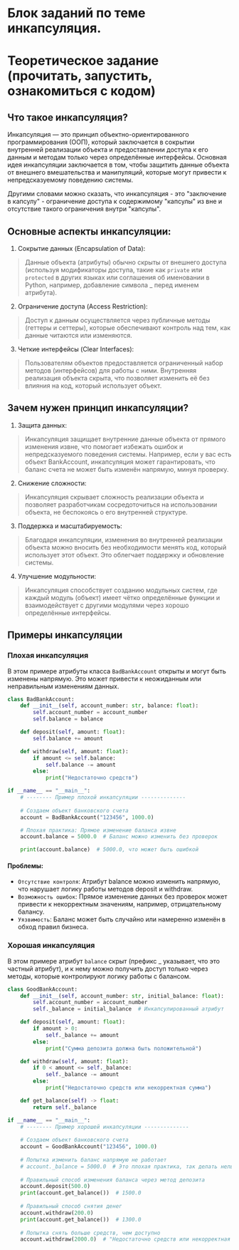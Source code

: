# Блок заданий по теме инкапсуляция.

# Теоретическое задание (прочитать, запустить, ознакомиться с кодом)

## Что такое инкапсуляция?

Инкапсуляция — это принцип объектно-ориентированного программирования (ООП), который заключается в сокрытии внутренней реализации объекта и 
предоставлении доступа к его данным и методам только через определённые интерфейсы. Основная идея инкапсуляции заключается в том, 
чтобы защитить данные объекта от внешнего вмешательства и манипуляций, которые могут привести к непредсказуемому поведению системы.

Другими словами можно сказать, что инкапсуляция - это "заключение в капсулу" - ограничение доступа к содержимому "капсулы" 
из вне и отсутствие такого ограничения внутри "капсулы".

## Основные аспекты инкапсуляции:

1. Сокрытие данных (Encapsulation of Data):

> Данные объекта (атрибуты) обычно скрыты от внешнего доступа (используя модификаторы доступа, такие как `private` или `protected` 
в других языках или соглашения об именовании в Python, например, добавление символа _ перед именем атрибута).

2. Ограничение доступа (Access Restriction):

> Доступ к данным осуществляется через публичные методы (геттеры и сеттеры), которые обеспечивают контроль над тем, 
как данные читаются или изменяются.

3. Четкие интерфейсы (Clear Interfaces):

> Пользователям объектов предоставляется ограниченный набор методов (интерфейсов) для работы с ними. 
Внутренняя реализация объекта скрыта, что позволяет изменить её без влияния на код, который использует объект.



## Зачем нужен принцип инкапсуляции?

1. Защита данных:

> Инкапсуляция защищает внутренние данные объекта от прямого изменения извне, что помогает избежать ошибок и непредсказуемого поведения системы. Например, если у вас есть объект BankAccount, инкапсуляция может гарантировать, что баланс счета не может быть изменён напрямую, минуя проверку.

2. Снижение сложности:

> Инкапсуляция скрывает сложность реализации объекта и позволяет разработчикам сосредоточиться на использовании объекта, не беспокоясь о его внутренней структуре.

3. Поддержка и масштабируемость:

> Благодаря инкапсуляции, изменения во внутренней реализации объекта можно вносить без необходимости менять код, который использует этот объект. Это облегчает поддержку и обновление системы.

4. Улучшение модульности:

> Инкапсуляция способствует созданию модульных систем, где каждый модуль (объект) имеет чётко определённые функции и взаимодействует с другими модулями через хорошо определённые интерфейсы.

## Примеры инкапсуляции

### Плохая инкапсуляция

В этом примере атрибуты класса `BadBankAccount` открыты и могут быть изменены напрямую. Это может привести к неожиданным или неправильным изменениям данных.

```python
class BadBankAccount:
    def __init__(self, account_number: str, balance: float):
        self.account_number = account_number
        self.balance = balance

    def deposit(self, amount: float):
        self.balance += amount

    def withdraw(self, amount: float):
        if amount <= self.balance:
            self.balance -= amount
        else:
            print("Недостаточно средств")

if __name__ == "__main__":
    # -------- Пример плохой инкапсуляции --------------
    
    # Создаем объект банковского счета
    account = BadBankAccount("123456", 1000.0)

    # Плохая практика: Прямое изменение баланса извне
    account.balance = 5000.0  # Баланс можно изменить без проверок

    print(account.balance)  # 5000.0, что может быть ошибкой
```

#### Проблемы:
* `Отсутствие контроля`: Атрибут balance можно изменить напрямую, что нарушает логику работы методов deposit и withdraw.
* `Возможность ошибок`: Прямое изменение данных без проверок может привести к некорректным значениям, например, отрицательному балансу.
* `Уязвимость`: Баланс может быть случайно или намеренно изменён в обход правил бизнеса.

### Хорошая инкапсуляция

В этом примере атрибут `balance` скрыт (префикс _ указывает, что это частный атрибут), и к нему можно получить доступ только через методы, 
которые контролируют логику работы с балансом.

```python
class GoodBankAccount:
    def __init__(self, account_number: str, initial_balance: float):
        self.account_number = account_number
        self._balance = initial_balance  # Инкапсулированный атрибут

    def deposit(self, amount: float):
        if amount > 0:
            self._balance += amount
        else:
            print("Сумма депозита должна быть положительной")

    def withdraw(self, amount: float):
        if 0 < amount <= self._balance:
            self._balance -= amount
        else:
            print("Недостаточно средств или некорректная сумма")

    def get_balance(self) -> float:
        return self._balance

if __name__ == "__main__":
    # -------- Пример хорошей инкапсуляции --------------
    
    # Создаем объект банковского счета
    account = GoodBankAccount("123456", 1000.0)
    
    # Попытка изменить баланс напрямую не работает
    # account._balance = 5000.0  # Это плохая практика, так делать нельзя
    
    # Правильный способ изменения баланса через метод депозита
    account.deposit(500.0)
    print(account.get_balance())  # 1500.0
    
    # Правильный способ снятия денег
    account.withdraw(200.0)
    print(account.get_balance())  # 1300.0
    
    # Попытка снять больше средств, чем доступно
    account.withdraw(2000.0)  # "Недостаточно средств или некорректная сумма"
```